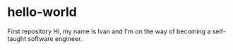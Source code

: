 # hello-world
First repository
Hi, my name is Ivan and I'm on the way of becoming a self-taught software engineer.
